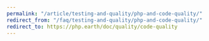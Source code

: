 ```yaml
---
permalink: "/article/testing-and-quality/php-and-code-quality/"
redirect_from: "/faq/testing-and-quality/php-and-code-quality/"
redirect_to: https://php.earth/doc/quality/code-quality
---
```

